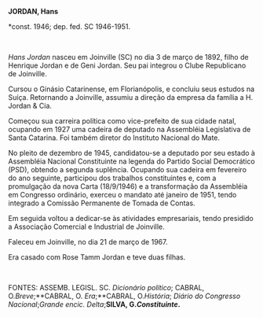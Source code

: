 **JORDAN, Hans**

\*const. 1946; dep. fed. SC 1946-1951.

 

*Hans Jordan* nasceu em Joinville (SC) no dia 3 de março de 1892, filho
de Henrique Jordan e de Geni Jordan. Seu pai integrou o Clube
Republicano de Joinville.

Cursou o Ginásio Catarinense, em Florianópolis, e concluiu seus estudos
na Suíça. Retornando a Joinville, assumiu a direção da empresa da
família a H. Jordan & Cia.

Começou sua carreira política como vice-prefeito de sua cidade natal,
ocupando em 1927 uma cadeira de deputado na Assembléia Legislativa de
Santa Catarina. Foi também diretor do Instituto Nacional do Mate.

No pleito de dezembro de 1945, candidatou-se a deputado por seu estado à
Assembléia Nacional Constituinte na legenda do Partido Social
Democrático (PSD), obtendo a segunda suplência. Ocupando sua cadeira em
fevereiro do ano seguinte, participou dos trabalhos constituintes e, com
a promulgação da nova Carta (18/9/1946) e a transformação da Assembléia
em Congresso ordinário, exerceu o mandato até janeiro de 1951, tendo
integrado a Comissão Permanente de Tomada de Contas.

Em seguida voltou a dedicar-se às atividades empresariais, tendo
presidido a Associação Comercial e Industrial de Joinville.

Faleceu em Joinville, no dia 21 de março de 1967.

Era casado com Rose Tamm Jordan e teve duas filhas.

 

FONTES: ASSEMB. LEGISL. SC. *Dicionário político*; CABRAL,
O.*Breve*;**CABRAL, O. *Era*;**CABRAL, O.*História*; *Diário do
Congresso Nacional*;*Grande encic. Delta*;**SILVA, G.*Constituinte*.**

 

 

